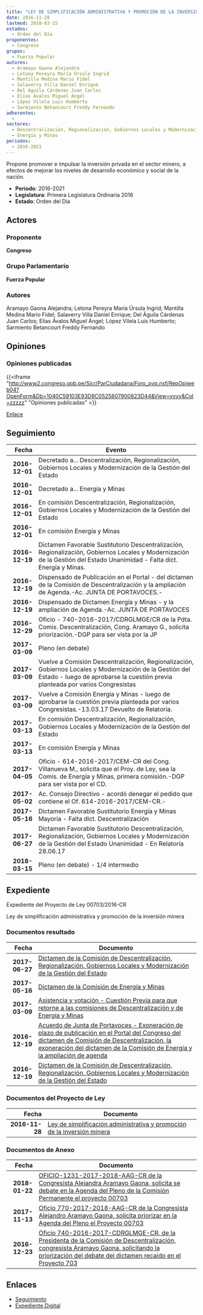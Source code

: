 ```yaml
---
title: "LEY DE SIMPLIFICACIÓN ADMINISTRATIVA Y PROMOCIÓN DE LA INVERSIÓN MINERA"
date: 2016-11-28
lastmod: 2018-03-15
estados: 
  - Orden del Día
proponentes: 
  - Congreso
grupos: 
  - Fuerza Popular
autores: 
  - Aramayo Gaona Alejandra
  - Letona Pereyra María Úrsula Ingrid
  - Mantilla Medina Mario Fidel
  - Salaverry Villa Daniel Enrique
  - Del Águila Cárdenas Juan Carlos
  - Elías Ávalos Miguel Ángel
  - López Vilela Luis Humberto
  - Sarmiento Betancourt Freddy Fernando
adherentes: 
  - 
sectores: 
  - Descentralización, Regionalización, Gobiernos Locales y Modernización de la Gestión del Estado
  - Energía y Minas
periodos: 
  - 2016-2021
---
```


Propone promover e impulsar la inversión privada en el sector minero, a efectos de mejorar los niveles de desarrollo económico y social de la nación.

- **Periodo**: 2016-2021
- **Legislatura**: Primera Legislatura Ordinaria 2016
- **Estado**: Orden del Día

## Actores

### Proponente

**Congreso**

### Grupo Parlamentario

**Fuerza Popular**

### Autores

Aramayo Gaona Alejandra; Letona Pereyra María Úrsula Ingrid; Mantilla Medina Mario Fidel; Salaverry Villa Daniel Enrique; Del Águila Cárdenas Juan Carlos; Elías Ávalos Miguel Ángel; López Vilela Luis Humberto; Sarmiento Betancourt Freddy Fernando


## Opiniones

### Opiniones publicadas

{{<iframe "http://www2.congreso.gob.pe/Sicr/ParCiudadana/Foro_pvp.nsf/RepOpiweb04?OpenForm&Db=1040C59103E93D8C0525807900823D44&View=yyyy&Col=zzzzz" "Opiniones publicadas" >}}

[Enlace](http://www2.congreso.gob.pe/Sicr/ParCiudadana/Foro_pvp.nsf/RepOpiweb04?OpenForm&Db=1040C59103E93D8C0525807900823D44&View=yyyy&Col=zzzzz)

## Seguimiento

| Fecha | Evento |
|------:|--------|
| **2016-12-01** | Decretado a... Descentralización, Regionalización, Gobiernos Locales y Modernización de la Gestión del Estado|
| **2016-12-01** | Decretado a... Energía y Minas|
| **2016-12-01** | En comisión Descentralización, Regionalización, Gobiernos Locales y Modernización de la Gestión del Estado|
| **2016-12-01** | En comisión Energía y Minas|
| **2016-12-19** | Dictamen Favorable Sustitutorio Descentralización, Regionalización, Gobiernos Locales y Modernización de la Gestión del Estado Unanimidad - Falta dict. Energía y Minas.|
| **2016-12-19** | Dispensado de Publicación en el Portal - del dictamen de la Comisión de Descentralización y la ampliación de Agenda.-Ac. JUNTA DE PORTAVOCES.-|
| **2016-12-19** | Dispensado de Dictamen Energía y Minas - y la ampliación de Agenda.-Ac. JUNTA DE PORTAVOCES|
| **2016-12-29** | Oficio - 740-2016-2017/CDRGLMGE/CR de la Pdta. Comis. Descentralización, Cong. Aramayo G., solicita priorización.-DGP para ser vista por la JP|
| **2017-03-09** | Pleno (en debate)|
| **2017-03-09** | Vuelve a Comisión Descentralización, Regionalización, Gobiernos Locales y Modernización de la Gestión del Estado - luego de aprobarse la cuestión previa planteada por varios Congresistas|
| **2017-03-09** | Vuelve a Comisión Energía y Minas - luego de aprobarse la cuestión previa planteada por varios Congresistas.-13.03.17 Devuelto de Relatoría.|
| **2017-03-13** | En comisión Descentralización, Regionalización, Gobiernos Locales y Modernización de la Gestión del Estado|
| **2017-03-13** | En comisión Energía y Minas|
| **2017-04-05** | Oficio - 614-2016-2017/CEM-CR del Cong. Villanueva M., solicita que el Proy. de Ley, sea la Comis. de Energía y Minas, primera comisión.-DGP para ser vista por el CD.|
| **2017-05-02** | Ac. Consejo Directivo - acordó denegar el pedido que contiene el Of. 614-2016-2017/CEM-CR.-|
| **2017-05-16** | Dictamen Favorable Sustitutorio Energía y Minas Mayoria - Falta dict. Descentralización|
| **2017-06-27** | Dictamen Favorable Sustitutorio Descentralización, Regionalización, Gobiernos Locales y Modernización de la Gestión del Estado Unanimidad - En Relatoría 28.06.17|
| **2018-03-15** | Pleno (en debate) - 1/4 intermedio|


## Expediente

Expediente del Proyecto de Ley 00703/2016-CR

Ley de simplificación administrativa y promoción de la inversión minera


### Documentos resultado

| Fecha | Documento |
|------:|--------|
| **2017-06-27** | [Dictamen de la Comisión de Descentralización, Regionalización, Gobiernos Locales y Modernización de la Gestión del Estado](http://www.leyes.congreso.gob.pe/Documentos/2016_2021/Dictamenes/Proyectos_de_Ley/00703DC08MAY20170627.pdf) |
| **2017-05-16** | [Dictamen de la Comisión de Energía y Minas](http://www.leyes.congreso.gob.pe/Documentos/2016_2021/Dictamenes/Proyectos_de_Ley/00703DC11MAY20170516.pdf) |
| **2017-03-09** | [Asistencia y votación - Cuestión Previa para que retorne a las comisiones de Descentralización y de Energía y Minas](http://www.leyes.congreso.gob.pe/Documentos/2016_2021/Asistencia_y_Votacion/Proyectos_de_Ley/AVCP0070320170309.pdf) |
| **2016-12-19** | [Acuerdo de Junta de Portavoces - Exoneración de plazo de publicación en el Portal del Congreso del dictamen de Comisión de Descentralización, la exoneración del dictamen de la Comisión de Energía y la ampliación de agenda](http://www.leyes.congreso.gob.pe/Documentos/2016_2021/Acuerdos/Junta_Portavoces/AJP0070320161219.pdf) |
| **2016-12-19** | [Dictamen de la Comisión de Descentralización, Regionalización, Gobiernos Locales y Modernización de la Gestión del Estado](http://www.leyes.congreso.gob.pe/Documentos/2016_2021/Dictamenes/Proyectos_de_Ley/00703DC08MAY20161219..pdf) |

### Documentos del Proyecto de Ley

| Fecha | Documento |
|------:|--------|
| **2016-11-28** | [Ley de simplificación administrativa y promoción de la inversión minera](http://www.leyes.congreso.gob.pe/Documentos/2016_2021/Proyectos_de_Ley_y_de_Resoluciones_Legislativas/PL0070320161128.pdf) |

### Documentos de Anexo

| Fecha | Documento |
|------:|--------|
| **2018-01-22** | [OFICIO-1231-2017-2018-AAG-CR de la Congresista Alejandra Aramayo Gaona, solicita se debate en la Agenda del Pleno de la Comisión Permanente el proyecto 00703](http://www.leyes.congreso.gob.pe/Documentos/2016_2021/Oficios/Congresistas/OFICIO-1231-2017-2018-AAG-CR.pdf) |
| **2017-11-13** | [Oficio 770-2017-2018-AAG-CR de la Congresista Alejandro Aramayo Gaona, solicita priorizar en la Agenda del Pleno el Proyecto 00703](http://www.leyes.congreso.gob.pe/Documentos/2016_2021/Oficios/Congresistas/OFICIO-770-2017-2018-AAG-CR.pdf) |
| **2016-12-23** | [Oficio 740-2016-2017-CDRGLMGE-CR, de la Presidenta de la Comisión de Descentralización, congresista Aramayo Gaona, solicitando la priorización del debate del dictamen recaído en el Proyecto 703](http://www.leyes.congreso.gob.pe/Documentos/2016_2021/Oficios/Comisiones_Ordinarias/OFICIO-740-2016-2017-CDRGLMGE-CR.pdf) |

## Enlaces 

- [Seguimiento](http://www2.congreso.gob.pe/Sicr/TraDocEstProc/CLProLey2016.nsf/f7fff46988ca05b1052578e100829cc7/0dc95a9cf541bf4205258079007dbd8d?OpenDocument)
- [Expediente Digital](http://www2.congreso.gob.pe/Sicr/TraDocEstProc/CLProLey2016.nsf/f7fff46988ca05b1052578e100829cc7/0dc95a9cf541bf4205258079007dbd8d?OpenDocument&Click=05257FB7005EB655.eb71d0cf91d8294e05256cdf006b5706/$Body/0.1C6C)
